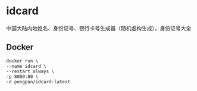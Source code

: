 # idcard
中国大陆内地姓名、身份证号、银行卡号生成器（随机虚构生成），身份证号大全

## Docker
```shell
docker run \
--name idcard \
--restart always \
-p 8080:80 \
-d pengpan/idcard:latest
```
